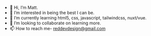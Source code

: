 - 👋 Hi, I’m Matt.
- 👀 I’m interested in being the best I can be.
- 🌱 I’m currently learning html5, css, javascript, tailwindcss, nuxt/vue.
- 💞️ I’m looking to collaborate on learning more.
- 📫 How to reach me- reddevdesign@gmail.com

<!---
redevdesign/redevdesign is a ✨ special ✨ repository because its `README.md` (this file) appears on your GitHub profile.
You can click the Preview link to take a look at your changes.
--->
